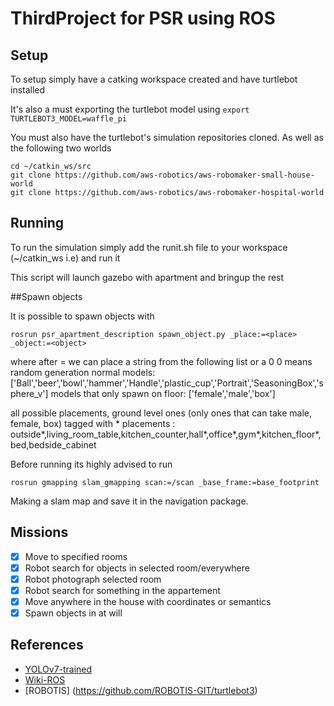 # ThirdProject for PSR using ROS


## Setup

To setup simply have a catking workspace created and have turtlebot installed

It's also a must exporting the turtlebot model 
using `export TURTLEBOT3_MODEL=waffle_pi`

You must also have the turtlebot's simulation repositories cloned. As well as the following two worlds

```
cd ~/catkin_ws/src
git clone https://github.com/aws-robotics/aws-robomaker-small-house-world
git clone https://github.com/aws-robotics/aws-robomaker-hospital-world
```

## Running

To run the simulation simply add the runit.sh file to your workspace (~/catkin_ws i.e) and run it 

This script will launch gazebo with apartment and bringup the rest 

##Spawn objects 


It is possible to spawn objects with 

```
rosrun psr_apartment_description spawn_object.py _place:=<place> _object:=<object>
```
where after = we can place a string from the following list or a 0 
0 means random generation
normal models: ['Ball','beer','bowl','hammer','Handle','plastic_cup','Portrait','SeasoningBox','sphere_v']
models that only spawn on floor: ['female','male','box']

all possible placements, ground level ones (only ones that can take male, female, box) tagged with *
placements : outside*,living_room_table,kitchen_counter,hall*,office*,gym*,kitchen_floor*,bed,bedside_cabinet

Before running its highly advised to run 

```
rosrun gmapping slam_gmapping scan:=/scan _base_frame:=base_footprint
```

Making a slam map and save it in the navigation package.

## Missions

- [x] Move to specified rooms
- [x] Robot search for objects in selected room/everywhere
- [x] Robot photograph selected room
- [x] Robot search for something in the appartement
- [x] Move anywhere in the house with coordinates or semantics
- [x] Spawn objects in at will

## References
- [YOLOv7-trained](https://github.com/WongKinYiu/yolov7)
- [Wiki-ROS](http://wiki.ros.org)
- [ROBOTIS] (https://github.com/ROBOTIS-GIT/turtlebot3)

